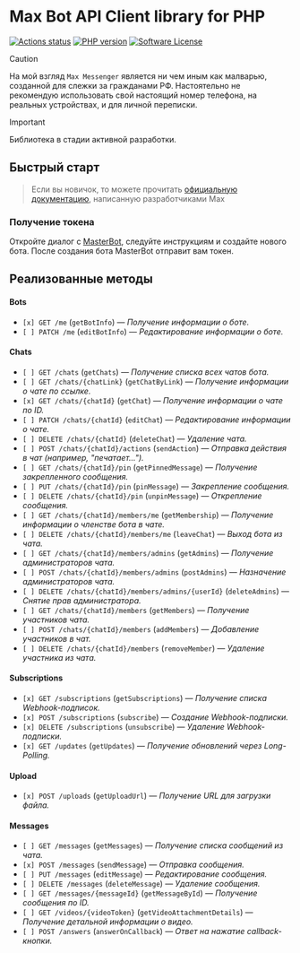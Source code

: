 # Max Bot API Client library for PHP

[![Actions status](https://github.com/BushlanovDev/max-bot-api-client-php/actions/workflows/ci.yml/badge.svg?style=flat-square)](https://github.com/BushlanovDev/max-bot-api-client-php/actions)
[![PHP version](https://img.shields.io/badge/php-%3E%3D%208.3-8892BF.svg?style=flat-square)](https://github.com/BushlanovDev/max-bot-api-client-php)
[![Software License](https://img.shields.io/badge/license-MIT-brightgreen.svg?style=flat-square)](LICENSE)

> [!CAUTION]  
> На мой взгляд `Max Messenger` является ни чем иным как малварью, созданной для слежки за гражданами РФ.
> Настоятельно не рекомендую использовать свой настоящий номер телефона, на реальных устройствах, и для личной переписки.

> [!IMPORTANT]  
> Библиотека в стадии активной разработки.

## Быстрый старт

> Если вы новичок, то можете прочитать [официальную документацию](https://dev.max.ru/), написанную разработчиками Max

### Получение токена

Откройте диалог с [MasterBot](https://max.ru/MasterBot), следуйте инструкциям и создайте нового бота. После создания
бота MasterBot отправит вам токен.

## Реализованные методы

#### Bots

- `[x] GET /me` (`getBotInfo`) — *Получение информации о боте.*
- `[ ] PATCH /me` (`editBotInfo`) — *Редактирование информации о боте.*

#### Chats

- `[ ] GET /chats` (`getChats`) — *Получение списка всех чатов бота.*
- `[ ] GET /chats/{chatLink}` (`getChatByLink`) — *Получение информации о чате по ссылке.*
- `[x] GET /chats/{chatId}` (`getChat`) — *Получение информации о чате по ID.*
- `[ ] PATCH /chats/{chatId}` (`editChat`) — *Редактирование информации о чате.*
- `[ ] DELETE /chats/{chatId}` (`deleteChat`) — *Удаление чата.*
- `[ ] POST /chats/{chatId}/actions` (`sendAction`) — *Отправка действия в чат (например, "печатает...").*
- `[ ] GET /chats/{chatId}/pin` (`getPinnedMessage`) — *Получение закрепленного сообщения.*
- `[ ] PUT /chats/{chatId}/pin` (`pinMessage`) — *Закрепление сообщения.*
- `[ ] DELETE /chats/{chatId}/pin` (`unpinMessage`) — *Открепление сообщения.*
- `[ ] GET /chats/{chatId}/members/me` (`getMembership`) — *Получение информации о членстве бота в чате.*
- `[ ] DELETE /chats/{chatId}/members/me` (`leaveChat`) — *Выход бота из чата.*
- `[ ] GET /chats/{chatId}/members/admins` (`getAdmins`) — *Получение администраторов чата.*
- `[ ] POST /chats/{chatId}/members/admins` (`postAdmins`) — *Назначение администраторов чата.*
- `[ ] DELETE /chats/{chatId}/members/admins/{userId}` (`deleteAdmins`) — *Снятие прав администратора.*
- `[ ] GET /chats/{chatId}/members` (`getMembers`) — *Получение участников чата.*
- `[ ] POST /chats/{chatId}/members` (`addMembers`) — *Добавление участников в чат.*
- `[ ] DELETE /chats/{chatId}/members` (`removeMember`) — *Удаление участника из чата.*

#### Subscriptions

- `[x] GET /subscriptions` (`getSubscriptions`) — *Получение списка Webhook-подписок.*
- `[x] POST /subscriptions` (`subscribe`) — *Создание Webhook-подписки.*
- `[x] DELETE /subscriptions` (`unsubscribe`) — *Удаление Webhook-подписки.*
- `[x] GET /updates` (`getUpdates`) — *Получение обновлений через Long-Polling.*

#### Upload

- `[x] POST /uploads` (`getUploadUrl`) — *Получение URL для загрузки файла.*

#### Messages

- `[ ] GET /messages` (`getMessages`) — *Получение списка сообщений из чата.*
- `[x] POST /messages` (`sendMessage`) — *Отправка сообщения.*
- `[ ] PUT /messages` (`editMessage`) — *Редактирование сообщения.*
- `[ ] DELETE /messages` (`deleteMessage`) — *Удаление сообщения.*
- `[ ] GET /messages/{messageId}` (`getMessageById`) — *Получение сообщения по ID.*
- `[ ] GET /videos/{videoToken}` (`getVideoAttachmentDetails`) — *Получение детальной информации о видео.*
- `[ ] POST /answers` (`answerOnCallback`) — *Ответ на нажатие callback-кнопки.*
